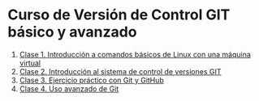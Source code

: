 # Curso de Versión de Control GIT básico y avanzado

1. [Clase 1. Introducción a comandos básicos de Linux con una máquina virtual](Clase_1_Introduccion_a_comandos_basicos_de_Linux_con_un_virtual_machine.md)
2. [Clase 2. Introducción al sistema de control de versiones GIT](Clase_2_Introduccion_al_sistema_de_control_de_versiones_GIT.md)
3. [Clase 3. Ejercicio práctico con Git y GitHub](Clase_3_Ejercicio_practico_con_Git_y_GitHub.md)
4. [Clase 4. Uso avanzado de Git](Clase_4_Uso_avanzado_de_Git.md)
